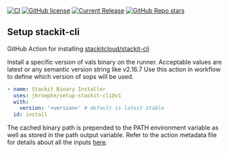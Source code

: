 [![CI](https://github.com/jkroepke/setup-stackit-cli/actions/workflows/ci.yml/badge.svg)](https://github.com/jkroepke/setup-stackit-cli/actions/workflows/ci.yml)
[![GitHub license](https://img.shields.io/github/license/jkroepke/setup-stackit-cli)](https://github.com/jkroepke/setup-stackit-cli/blob/master/LICENSE)
[![Current Release](https://img.shields.io/github/release/jkroepke/setup-stackit-cli.svg?logo=github)](https://github.com/jkroepke/setup-stackit-cli/releases/latest)
[![GitHub Repo stars](https://img.shields.io/github/stars/jkroepke/setup-stackit-cli?style=flat&logo=github)](https://github.com/jkroepke/setup-stackit-cli/stargazers)

## Setup stackit-cli

GitHub Action for installing
[stackitcloud/stackit-cli](https://github.com/stackitcloud/stackit-cli)

Install a specific version of vals binary on the runner. Acceptable values are
latest or any semantic version string like v2.16.7 Use this action in workflow
to define which version of sops will be used.

```yaml
- name: Stackit Binary Installer
  uses: jkroepke/setup-stackit-cli@v1
  with:
    version: '<version>' # default is latest stable
  id: install
```

The cached binary path is prepended to the PATH environment variable as well as
stored in the path output variable. Refer to the action metadata file for
details about all the inputs
[here](https://github.com/jkroepke/setup-stackit-cli/blob/main/action.yml).
